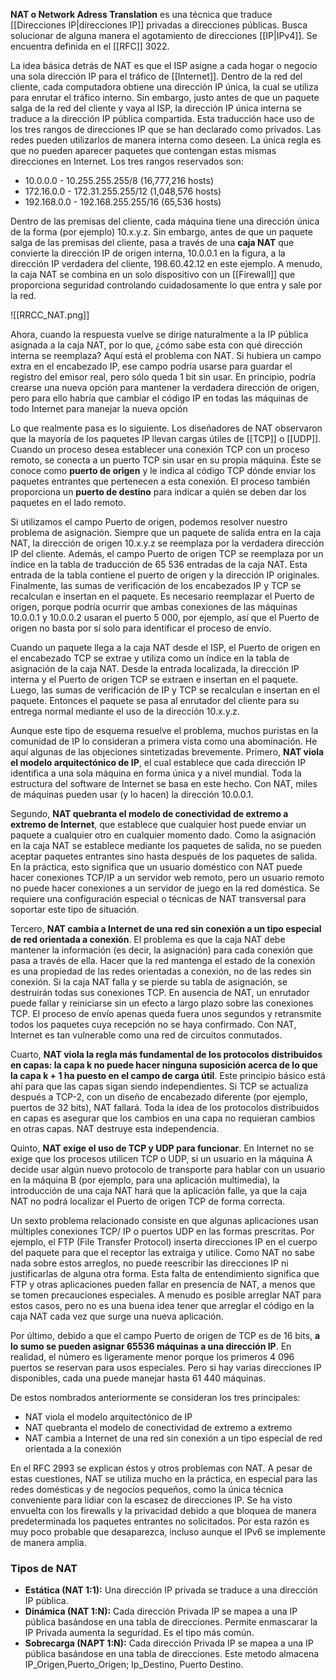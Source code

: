 **NAT o Network Adress Translation** es una técnica que traduce [[Direcciones IP|direcciones IP]] privadas a direcciones públicas. Busca solucionar de alguna manera el agotamiento de direcciones [[IP|IPv4]]. Se encuentra definida en el [[RFC]] 3022.

La idea básica detrás de NAT es que el ISP asigne a cada hogar o negocio una sola dirección IP para el tráfico de [[Internet]]. Dentro de la red del cliente, cada computadora obtiene una dirección IP única, la cual se utiliza para enrutar el tráfico interno. Sin embargo, justo antes de que un paquete salga de la red del cliente y vaya al ISP, la dirección IP única interna se traduce a la dirección IP pública compartida. Esta traducción hace uso de los tres rangos de direcciones IP que se han declarado como privados. Las redes pueden utilizarlos de manera interna como deseen. La única regla es que no pueden aparecer paquetes que contengan estas mismas direcciones en Internet. Los tres rangos reservados son:
- 10.0.0.0 - 10.255.255.255/8 (16,777,216 hosts) 
- 172.16.0.0 - 172.31.255.255/12 (1,048,576 hosts) 
- 192.168.0.0 - 192.168.255.255/16 (65,536 hosts)

Dentro de las premisas del cliente, cada máquina tiene una dirección única de la forma (por ejemplo) 10.x.y.z. Sin embargo, antes de que un paquete salga de las premisas del cliente, pasa a través de una **caja NAT** que convierte la dirección IP de origen interna, 10.0.0.1 en la figura, a la dirección IP verdadera del cliente, 198.60.42.12 en este ejemplo. A menudo, la caja NAT se combina en un solo dispositivo con un [[Firewall]] que proporciona seguridad controlando cuidadosamente lo que entra y sale por la red.

![[RRCC_NAT.png]]

Ahora, cuando la respuesta vuelve se dirige naturalmente a la IP pública asignada a la caja NAT, por lo que, ¿cómo sabe esta con qué dirección interna se reemplaza? Aquí está el problema con NAT. Si hubiera un campo extra en el encabezado IP, ese campo podría usarse para guardar el registro del emisor real, pero sólo queda 1 bit sin usar. En principio, podría crearse una nueva opción para mantener la verdadera dirección de origen, pero para ello habría que cambiar el código IP en todas las máquinas de todo Internet para manejar la nueva opción

Lo que realmente pasa es lo siguiente. Los diseñadores de NAT observaron que la mayoría de los paquetes IP llevan cargas útiles de [[TCP]] o [[UDP]]. Cuando un proceso desea establecer una conexión TCP con un proceso remoto, se conecta a un puerto TCP sin usar en su propia máquina. Éste se conoce como **puerto de origen** y le indica al código TCP dónde enviar los paquetes entrantes que pertenecen a esta conexión. El proceso también proporciona un **puerto de destino** para indicar a quién se deben dar los paquetes en el lado remoto.

Si utilizamos el campo Puerto de origen, podemos resolver nuestro problema de asignación. Siempre que un paquete de salida entra en la caja NAT, la dirección de origen 10.x.y.z se reemplaza por la verdadera dirección IP del cliente. Además, el campo Puerto de origen TCP se reemplaza por un índice en la tabla de traducción de 65 536 entradas de la caja NAT. Esta entrada de la tabla contiene el puerto de origen y la dirección IP originales. Finalmente, las sumas de verificación de los encabezados IP y TCP se recalculan e insertan en el paquete. Es necesario reemplazar el Puerto de origen, porque podría ocurrir que ambas conexiones de las máquinas 10.0.0.1 y 10.0.0.2 usaran el puerto 5 000, por ejemplo, así que el Puerto de origen no basta por sí solo para identificar el proceso de envío.

Cuando un paquete llega a la caja NAT desde el ISP, el Puerto de origen en el encabezado TCP se extrae y utiliza como un índice en la tabla de asignación de la caja NAT. Desde la entrada localizada, la dirección IP interna y el Puerto de origen TCP se extraen e insertan en el paquete. Luego, las sumas de verificación de IP y TCP se recalculan e insertan en el paquete. Entonces el paquete se pasa al enrutador del cliente para su entrega normal mediante el uso de la dirección 10.x.y.z.

Aunque este tipo de esquema resuelve el problema, muchos puristas en la comunidad de IP lo consideran a primera vista como una abominación. He aquí algunas de las objeciones sintetizadas brevemente. Primero, **NAT viola el modelo arquitectónico de IP**, el cual establece que cada dirección IP identifica a una sola máquina en forma única y a nivel mundial. Toda la estructura del software de Internet se basa en este hecho. Con NAT, miles de máquinas pueden usar (y lo hacen) la dirección 10.0.0.1.

Segundo, **NAT quebranta el modelo de conectividad de extremo a extremo de Internet**, que establece que cualquier host puede enviar un paquete a cualquier otro en cualquier momento dado. Como la asignación en la caja NAT se establece mediante los paquetes de salida, no se pueden aceptar paquetes entrantes sino hasta después de los paquetes de salida. En la práctica, esto significa que un usuario doméstico con NAT puede hacer conexiones TCP/IP a un servidor web remoto, pero un usuario remoto no puede hacer conexiones a un servidor de juego en la red doméstica. Se requiere una configuración especial o técnicas de NAT transversal para soportar este tipo de situación.

Tercero, **NAT cambia a Internet de una red sin conexión a un tipo especial de red orientada a conexión**. El problema es que la caja NAT debe mantener la información (es decir, la asignación) para cada conexión que pasa a través de ella. Hacer que la red mantenga el estado de la conexión es una propiedad de las redes orientadas a conexión, no de las redes sin conexión. Si la caja NAT falla y se pierde su tabla de asignación, se destruirán todas sus conexiones TCP. En ausencia de NAT, un enrutador puede fallar y reiniciarse sin un efecto a largo plazo sobre las conexiones TCP. El proceso de envío apenas queda fuera unos segundos y retransmite todos los paquetes cuya recepción no se haya confirmado. Con NAT, Internet es tan vulnerable como una red de circuitos conmutados.

Cuarto, **NAT viola la regla más fundamental de los protocolos distribuidos en capas: la capa k no puede hacer ninguna suposición acerca de lo que la capa k + 1 ha puesto en el campo de carga útil**. Este principio básico está ahí para que las capas sigan siendo independientes. Si TCP se actualiza después a TCP-2, con un diseño de encabezado diferente (por ejemplo, puertos de 32 bits), NAT fallará. Toda la idea de los protocolos distribuidos en capas es asegurar que los cambios en una capa no requieran cambios en otras capas. NAT destruye esta independencia.

Quinto, **NAT exige el uso de TCP y UDP para funcionar**. En Internet no se exige que los procesos utilicen TCP o UDP, si un usuario en la máquina A decide usar algún nuevo protocolo de transporte para hablar con un usuario en la máquina B (por ejemplo, para una aplicación multimedia), la introducción de una caja NAT hará que la aplicación falle, ya que la caja NAT no podrá localizar el Puerto de origen TCP de forma correcta.

Un sexto problema relacionado consiste en que algunas aplicaciones usan múltiples conexiones TCP/ IP o puertos UDP en las formas prescritas. Por ejemplo, el FTP (File Transfer Protocol) inserta direcciones IP en el cuerpo del paquete para que el receptor las extraiga y utilice. Como NAT no sabe nada sobre estos arreglos, no puede reescribir las direcciones IP ni justificarlas de alguna otra forma. Esta falta de entendimiento significa que FTP y otras aplicaciones pueden fallar en presencia de NAT, a menos que se tomen precauciones especiales. A menudo es posible arreglar NAT para estos casos, pero no es una buena idea tener que arreglar el código en la caja NAT cada vez que surge una nueva aplicación.

Por último, debido a que el campo Puerto de origen de TCP es de 16 bits, **a lo sumo se pueden asignar 65536 máquinas a una dirección IP**. En realidad, el número es ligeramente menor porque los primeros 4 096 puertos se reservan para usos especiales. Pero si hay varias direcciones IP disponibles, cada una puede manejar hasta 61 440 máquinas.

De estos nombrados anteriormente se consideran los tres principales:
- NAT viola el modelo arquitectónico de IP 
- NAT quebranta el modelo de conectividad de extremo a extremo 
- NAT cambia a Internet de una red sin conexión a un tipo especial de red orientada a la conexión

En el RFC 2993 se explican éstos y otros problemas con NAT. A pesar de estas cuestiones, NAT se utiliza mucho en la práctica, en especial para las redes domésticas y de negocios pequeños, como la única técnica conveniente para lidiar con la escasez de direcciones IP. Se ha visto envuelta con los firewalls y la privacidad debido a que bloquea de manera predeterminada los paquetes entrantes no solicitados. Por esta razón es muy poco probable que desaparezca, incluso aunque el IPv6 se implemente de manera amplia.

### Tipos de NAT
- **Estática (NAT 1:1):** Una dirección IP privada se traduce a una dirección IP pública.
- **Dinámica (NAT 1:N):** Cada dirección Privada IP se mapea a una IP pública basándose en una tabla de direcciones. Permite enmascarar la IP Privada aumenta la seguridad. Es el tipo más común.
- **Sobrecarga (NAPT 1:N):** Cada dirección Privada IP se mapea a una IP pública basándose en una tabla de direcciones. Este metodo almacena IP_Origen,Puerto_Origen; Ip_Destino, Puerto Destino.
